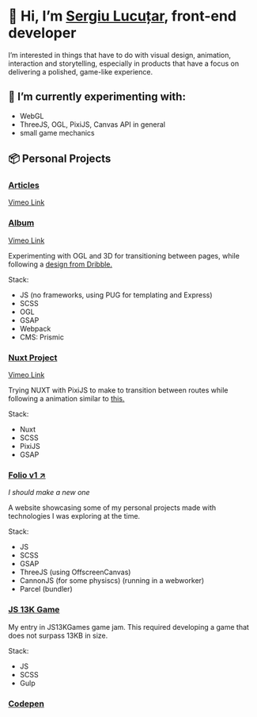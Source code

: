 # 👋 Hi, I’m [Sergiu Lucuțar](http://sergiulucutar.com/), front-end developer
I’m interested in things that have to do with visual design, animation, interaction and storytelling, especially in products that have a focus on delivering a polished, game-like experience.

## 🌱 I’m currently experimenting with:
- WebGL
- ThreeJS, OGL, PixiJS, Canvas API in general
- small game mechanics

## 📦 Personal Projects
### [Articles](https://github.com/sergiulucutar/site-cube-articles)
[Vimeo Link](https://vimeo.com/582528783)
### [Album](https://github.com/sergiulucutar/site-album)
[Vimeo Link](https://vimeo.com/582533218)

Experimenting with OGL and 3D for transitioning between pages, while following a [design from Dribble.](https://dribbble.com/shots/15770486-UI-Concept-3)

Stack:
- JS (no frameworks, using PUG for templating and Express)
- SCSS
- OGL
- GSAP
- Webpack
- CMS: Prismic

### [Nuxt Project](https://github.com/sergiulucutar/nuxt-gradient)
[Vimeo Link](https://vimeo.com/582526281)

Trying NUXT with PixiJS to make to transition between routes while following a animation similar to [this.](https://leonard.agency/)

Stack:
- Nuxt
- SCSS
- PixiJS
- GSAP

### [Folio v1 ↗](http://sergiulucutar.com/)
*I should make a new one*

A website showcasing some of my personal projects made with technologies I was exploring at the time.

Stack:
- JS
- SCSS
- GSAP
- ThreeJS (using OffscreenCanvas)
- CannonJS (for some physiscs) (running in a webworker)
- Parcel (bundler)
    
### [JS 13K Game](https://github.com/sergiulucutar/js15KGames2020)

My entry in JS13KGames game jam. This required developing a game that does not surpass 13KB in size.

Stack:
- JS
- SCSS
- Gulp

### [Codepen](https://codepen.io/sergiulucutar)
